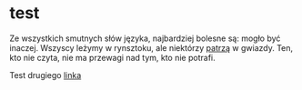 # test

Ze wszystkich smutnych słów języka, najbardziej bolesne są: mogło być inaczej. Wszyscy leżymy w rynsztoku, ale niektórzy [patrzą](https://bbpolska.com/domek-holenderski-idealne-rozwiazanie-na-caloroczny-wypoczynek) w gwiazdy. Ten, kto nie czyta, nie ma przewagi nad tym, kto nie potrafi.

Test drugiego [linka](https://www.wp.pl) 

